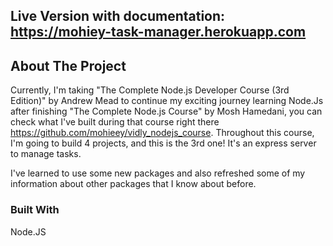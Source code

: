 ## Live Version with documentation: https://mohiey-task-manager.herokuapp.com

## About The Project

Currently, I'm taking "The Complete Node.js Developer Course (3rd Edition)" by Andrew Mead to continue my exciting journey learning Node.Js after finishing "The Complete Node.js Course" by Mosh Hamedani, you can check what I've built during that course right there https://github.com/mohieey/vidly_nodejs_course.
Throughout this course, I'm going to build 4 projects, and this is the 3rd one!
It's an express server to manage tasks.

I've learned to use some new packages and also refreshed some of my information about other packages that I know about before.

### Built With

Node.JS
